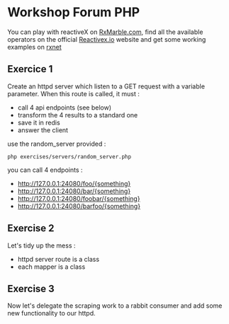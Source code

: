 # Workshop Forum PHP
You can play with reactiveX on [RxMarble.com](http://rxmarbles.com/), find all the available operators on the official [Reactivex.io](http://reactivex.io/documentation/operators.html) website and get some working examples on [rxnet](https://github.com/Domraider/rxnet)

## Exercice 1
Create an httpd server which listen to a GET request with a variable parameter.
When this route is called, it must :
 * call 4 api endpoints (see below)
 * transform the 4 results to a standard one
 * save it in redis
 * answer the client
  
  use the random_server provided :
  ```
  php exercises/servers/random_server.php
  ```
  
  you can call 4 endpoints :
  * http://127.0.0.1:24080/foo/{something}
  * http://127.0.0.1:24080/bar/{something}
  * http://127.0.0.1:24080/foobar/{something}
  * http://127.0.0.1:24080/barfoo/{something}
 
## Exercise 2
Let's tidy up the mess :
* httpd server route is a class
* each mapper is a class 

## Exercise 3
Now let's delegate the scraping work to a rabbit consumer and add some new functionality to our httpd.
